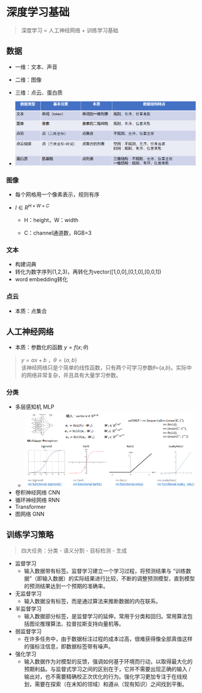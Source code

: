 # 深度学习基础

>深度学习 = 人工神经网络 + 训练学习基础

## 数据

- 一维：文本、声音
- 二维：图像
- 三维：点云、蛋白质

- ![image-20230707134336518](./assets/image-20230707134336518.png)

### 图像

- 每个网格用一个像素表示，规则有序

- $I \in R^{H\times W\times C}$

    - H：height，W：width

    - C：channel通道数，RGB=3

### 文本

- 构建词典
- 转化为数字序列(1,2,3)，再转化为vector([1,0,0],[0,1,0],[0,0,1])
- word embedding转化

### 点云

- 本质：点集合

## 人工神经网络

- 本质：参数化的函数 $y=f(x;\theta)$ 
>$y = ax + b$ ，$\theta=\{a,b\}$<br>
>该神经网络只是个简单的线性函数，只有两个可学习参数𝜃={𝑎,𝑏}。实际中的网络非常复杂，并且具有大量学习参数。

### 分类

- 多层感知机 MLP
    - ![image-20230707134519592](./assets/image-20230707134519592.png)
- 卷积神经网络 CNN
- 循环神经网络 RNN
- Transformer
- 图网络 GNN

## 训练学习策略

>四大任务：分类 - 语义分割 - 目标检测 - 生成

- 监督学习
    - 输入数据带有标签。监督学习建立一个学习过程，将预测结果与 “训练数据”（即输入数据）的实际结果进行比较，不断的调整预测模型，直到模型的预测结果达到一个预期的准确率。 
- 无监督学习
    - 输入数据没有标签，而是通过算法来推断数据的内在联系。 
- 半监督学习
    - 输入数据部分标签，是监督学习的延伸，常用于分类和回归。常用算法包括图论推理算法、拉普拉斯支持向量机等。
- 弱监督学习
    - 在许多任务中，由于数据标注过程的成本过高，很难获得像全部真值这样的强标注信息，即数据标签带有噪声。
- 强化学习
    - 输入数据作为对模型的反馈，强调如何基于环境而行动，以取得最大化的预期利益。与监督式学习之间的区别在于，它并不需要出现正确的输入 / 输出对，也不需要精确校正次优化的行为。强化学习更加专注于在线规划，需要在探索（在未知的领域）和遵从（现有知识）之间找到平衡。
